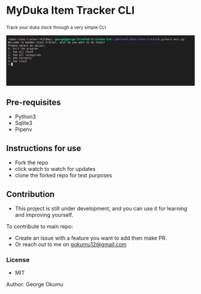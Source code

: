 <h1>MyDuka Item Tracker CLI</h1>
<small> Track your duka stock through a very simple CLI </small>

[![Watch the video](utils/dukacli.png)](utils/clidemo.mp4)



<h2>Pre-requisites</h2>

<ul>
    <li>Python3 </li>
    <li>Sqlite3</li>
    <li>Pipenv</li>
</ul>

<h2>Instructions for use</h2>

- Fork the repo
- click watch to watch for updates
- clone the forked repo for test purposes

<h2>Contribution</h2>

- This project is still under development, and you can use it for learning and improving yourself.

<p>To contribute to main repo:</p>

- Create an issue with a feature you want to add then make PR.
- Or reach out to me on gokumu12@gmail.com


<h3>License</h3>

- MIT

<p>Author: George Okumu</p>
